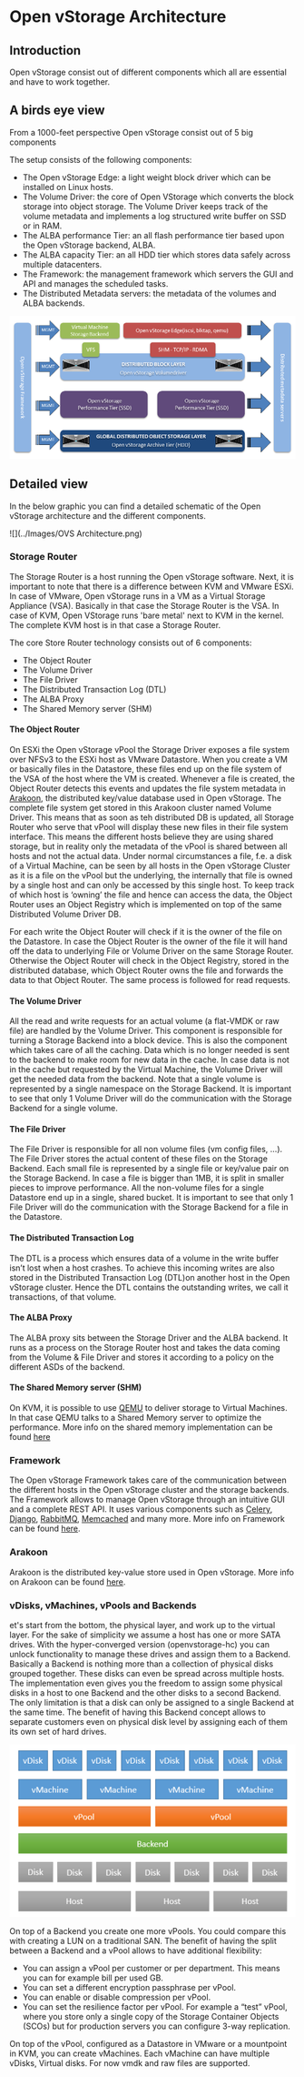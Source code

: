 # Open vStorage Architecture
## Introduction
Open vStorage consist out of different components which all are essential and have to work together.

## A birds eye view
From a 1000-feet perspective Open vStorage consist out of 5 big components

The setup consists of the following components:
* The Open vStorage Edge: a light weight block driver which can be installed on Linux hosts.
* The Volume Driver: the core of Open VStorage which converts the block storage into object storage. The Volume Driver keeps track of the volume metadata and implements a log structured write buffer on SSD or in RAM.
* The ALBA performance Tier: an all flash performance tier based upon the Open vStorage backend, ALBA.
* The ALBA capacity Tier: an all HDD tier which stores data safely  across multiple datacenters.
* The Framework: the management framework which servers the GUI and API and manages the scheduled tasks.
* The Distributed Metadata servers: the metadata of the volumes and ALBA backends.

![](../Images/architecture.png)

## Detailed view
In the below graphic you can find a detailed schematic of the Open vStorage architecture and the different components.

![](../Images/OVS Architecture.png)

### Storage Router
The Storage Router is a host running the Open vStorage software. Next, it is important to note that there is a difference between KVM and VMware ESXi. In case of VMware, Open vStorage runs in a VM as a Virtual Storage Appliance (VSA). Basically in that case the Storage Router is the VSA. In case of KVM, Open VStorage runs 'bare metal' next to KVM in the kernel. The complete KVM host is in that case a Storage Router.

The core Store Router technology consists out of 6 components:
* The Object Router
* The Volume Driver
* The File Driver
* The Distributed Transaction Log (DTL)
* The ALBA Proxy
* The Shared Memory server (SHM)

#### The Object Router
On ESXi the Open vStorage vPool the Storage Driver exposes a file system over NFSv3 to the ESXi host as VMware Datastore. When you create a VM or basically files in the Datastore, these files end up on the file system of the VSA of the host where the VM is created. Whenever a file is created, the Object Router detects this events and updates the file system metadata in [Arakoon](../Arakoon/README.md), the distributed key/value database used in Open vStorage. The complete file system get stored in this Arakoon cluster named Volume Driver. This means that as soon as teh distributed DB is updated, all Storage Router who serve that vPool will display these new files in their file system interface. This means the different hosts believe they are using shared storage, but in reality only the metadata of the vPool is shared between all hosts and not the actual data.
Under normal circumstances a file, f.e. a disk of a Virtual Machine, can be seen by all hosts in the Open vStorage Cluster as it is a file on the vPool but the underlying, the internally that file is owned by a single host and can only be accessed by this single host. To keep track of which host is ‘owning’ the file and hence can access the data, the Object Router uses an Object Registry which is implemented on top of the same Distributed Volume Driver DB.

For each write the Object Router will check if it is the owner of the file on the Datastore. In case the Object Router is the owner of the file it will hand off the data to underlying File or Volume Driver on the same Storage Router. Otherwise the Object Router will check in the Object Registry, stored in the distributed database, which Object Router owns the file and forwards the data to that Object Router. The same process is followed for read requests.

#### The Volume Driver
All the read and write requests for an actual volume (a flat-VMDK or raw file) are handled by the Volume Driver. This component is responsible for turning a Storage Backend into a block device. This is also the component which takes care of all the caching. Data which is no longer needed is sent to the backend to make room for new data in the cache. In case data is not in the cache but requested by the Virtual Machine, the Volume Driver will get the needed data from the backend. Note that a single volume is represented by a single namespace on the Storage Backend. It is important to see that only 1 Volume Driver will do the communication with the Storage Backend for a single volume.

#### The File Driver
The File Driver is responsible for all non volume files (vm config files, …). The File Driver stores the actual content of these files on the Storage Backend. Each small file is represented by a single file or key/value pair on the Storage Backend. In case a file is bigger than 1MB, it is split in smaller pieces to improve performance. All the non-volume files for a single Datastore end up in a single, shared bucket. It is important to see that only 1 File Driver will do the communication with the Storage Backend for a file in the Datastore.

#### The Distributed Transaction Log
The DTL is a process which ensures data of a volume in the write buffer isn’t lost when a host crashes. To achieve this incoming writes are also stored in the Distributed Transaction Log (DTL)on another host in the Open vStorage cluster. Hence the DTL contains the outstanding writes, we  call it transactions, of that volume.

#### The ALBA Proxy
The ALBA proxy sits between the Storage Driver and the ALBA backend. It runs as a process on the Storage Router host and takes the data coming from the Volume & File Driver and stores it according to a policy on the different ASDs of the backend.

#### The Shared Memory server (SHM)
On KVM, it is possible to use [QEMU](http://wiki.qemu.org/Main_Page) to deliver storage to Virtual Machines. In that case QEMU talks to a Shared Memory server to optimize the performance. More info on the shared memory implementation can be found [here](../StorageDriver/Blocklayer/shm.md)

### Framework
The Open vStorage Framework takes care of the communication between the different hosts in the Open vStorage cluster and the storage backends. The Framework allows to manage Open vStorage through an intuitive GUI and a complete REST API. It uses various components such as [Celery](https://github.com/celery/celery), [Django](https://github.com/django/django), [RabbitMQ](https://github.com/celery/librabbitmq), [Memcached](https://github.com/memcached/memcached) and many more. More info on Framework can be found [here](../Framework/README.md).

### Arakoon
Arakoon is the distributed key-value store used in Open vStorage. More info on Arakoon can be found [here](../Arakoon/README.md).


### vDisks, vMachines, vPools and Backends
et's start from the bottom, the physical layer, and work up to the virtual layer. For the sake of simplicity we assume a host has one or more SATA drives. With the hyper-converged version (openvstorage-hc) you can unlock functionality to manage these drives and assign them to a Backend. Basically a Backend is nothing more than a collection of physical disks grouped together. These disks can even be spread across multiple hosts. The implementation even gives you the freedom to assign some physical disks in a host to one Backend and the other disks to a second Backend. The only limitation is that a disk can only be assigned to a single Backend at the same time. The benefit of having this Backend concept allows to separate customers even on physical disk level by assigning each of them its own set of hard drives.

![](../Images/vPool-Backend.png)

On top of a Backend you create one more vPools. You could compare this with creating a LUN on a traditional SAN. The benefit of having the split between a Backend and a vPool allows to have additional flexibility:
* You can assign a vPool per customer or per department. This means you can for example bill per used GB.
* You can set a different encryption passphrase per vPool.
* You can enable or disable compression per vPool.
* You can set the resilience factor per vPool. For example a “test” vPool, where you store only a single copy of the Storage Container Objects (SCOs) but for production servers you can configure 3-way replication.

On top of the vPool, configured as a Datastore in VMware or a mountpoint in KVM, you can create vMachines. Each vMachine can have multiple vDisks, Virtual disks. For now vmdk and raw files are supported.